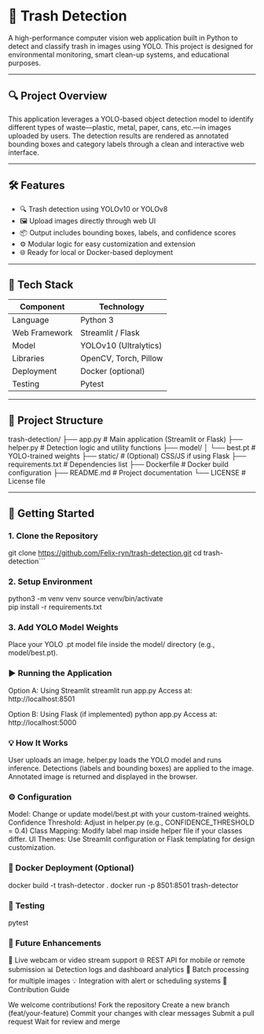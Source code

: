 # 🚮 Trash Detection

A high-performance computer vision web application built in Python to detect and classify trash in images using YOLO. This project is designed for environmental monitoring, smart clean-up systems, and educational purposes.

---

## 🔍 Project Overview

This application leverages a YOLO-based object detection model to identify different types of waste—plastic, metal, paper, cans, etc.—in images uploaded by users. The detection results are rendered as annotated bounding boxes and category labels through a clean and interactive web interface.

---

## 🛠️ Features

- 🔍 Trash detection using YOLOv10 or YOLOv8  
- 🖼️ Upload images directly through web UI  
- 📦 Output includes bounding boxes, labels, and confidence scores  
- ⚙️ Modular logic for easy customization and extension  
- 🌐 Ready for local or Docker-based deployment  

---

## 🧰 Tech Stack

| Component      | Technology            |
|----------------|------------------------|
| Language       | Python 3              |
| Web Framework  | Streamlit / Flask     |
| Model          | YOLOv10 (Ultralytics) |
| Libraries      | OpenCV, Torch, Pillow |
| Deployment     | Docker (optional)     |
| Testing        | Pytest                |

---

## 📂 Project Structure
trash-detection/
├── app.py # Main application (Streamlit or Flask)
├── helper.py # Detection logic and utility functions
├── model/
│ └── best.pt # YOLO-trained weights
├── static/ # (Optional) CSS/JS if using Flask
├── requirements.txt # Dependencies list
├── Dockerfile # Docker build configuration
├── README.md # Project documentation
└── LICENSE # License file


---

## 🚀 Getting Started

### 1. Clone the Repository
git clone https://github.com/Felix-ryn/trash-detection.git
cd trash-detection```

### 2. Setup Environment
python3 -m venv venv
source venv/bin/activate   
pip install -r requirements.txt

### 3. Add YOLO Model Weights
Place your YOLO .pt model file inside the model/ directory (e.g., model/best.pt).


### ▶️ Running the Application
Option A: Using Streamlit
streamlit run app.py
Access at: http://localhost:8501

Option B: Using Flask (if implemented)
python app.py
Access at: http://localhost:5000


### 💡 How It Works
User uploads an image.
helper.py loads the YOLO model and runs inference.
Detections (labels and bounding boxes) are applied to the image.
Annotated image is returned and displayed in the browser.

### ⚙️ Configuration
Model: Change or update model/best.pt with your custom-trained weights.
Confidence Threshold: Adjust in helper.py (e.g., CONFIDENCE_THRESHOLD = 0.4)
Class Mapping: Modify label map inside helper file if your classes differ.
UI Themes: Use Streamlit configuration or Flask templating for design customization.

### 🐳 Docker Deployment (Optional)
docker build -t trash-detector .
docker run -p 8501:8501 trash-detector

### 🧪 Testing
pytest

### 🔭 Future Enhancements
🎥 Live webcam or video stream support
🌐 REST API for mobile or remote submission
📊 Detection logs and dashboard analytics
📁 Batch processing for multiple images
💡 Integration with alert or scheduling systems
🤝 Contribution Guide


We welcome contributions!
Fork the repository
Create a new branch (feat/your-feature)
Commit your changes with clear messages
Submit a pull request
Wait for review and merge
